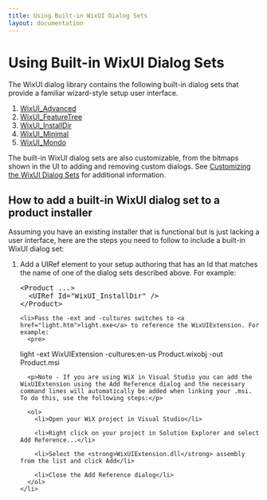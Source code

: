 ```yaml
---
title: Using Built-in WixUI Dialog Sets
layout: documentation
---
```


  <h1>Using Built-in WixUI Dialog Sets</h1>

  <p>The WixUI dialog library contains the following built-in dialog sets that provide a familiar wizard-style setup user interface.</p>

  <ol>
    <li><a href="WixUI_advanced.htm">WixUI_Advanced</a></li>
    <li><a href="WixUI_featuretree.htm">WixUI_FeatureTree</a></li>
    <li><a href="WixUI_installdir.htm">WixUI_InstallDir</a></li>
    <li><a href="WixUI_Minimal.htm">WixUI_Minimal</a></li>
    <li><a href="WixUI_Mondo.htm">WixUI_Mondo</a></li>
  </ol>

  <p>The built-in WixUI dialog sets are also customizable, from the bitmaps shown in the UI to adding and removing custom dialogs. See <a href="WixUI_customizations.htm">Customizing the WixUI Dialog Sets</a> for additional information.</p>

  <h2>How to add a built-in WixUI dialog set to a product installer</h2>

  <p>Assuming you have an existing installer that is functional but is just lacking a user interface, here are the steps you need to follow to include a built-in WixUI dialog set:</p>

  <ol>
    <li>Add a UIRef element to your setup authoring that has an Id that matches the name of one of the dialog sets described above. For example:
      <pre>
&lt;Product ...&gt;
  &lt;UIRef Id="WixUI_InstallDir" /&gt;
&lt;/Product&gt;
</pre>
    </li>

    <li>Pass the -ext and -cultures switches to <a href="light.htm">light.exe</a> to reference the WixUIExtension. For example:
      <pre>
light -ext WixUIExtension -cultures:en-us Product.wixobj -out Product.msi
</pre>

      <p>Note - If you are using WiX in Visual Studio you can add the WixUIExtension using the Add Reference dialog and the necessary command lines will automatically be added when linking your .msi. To do this, use the following steps:</p>

      <ol>
        <li>Open your WiX project in Visual Studio</li>

        <li>Right click on your project in Solution Explorer and select Add Reference...</li>

        <li>Select the <strong>WixUIExtension.dll</strong> assembly from the list and click Add</li>

        <li>Close the Add Reference dialog</li>
      </ol>
    </li>
  </ol>
